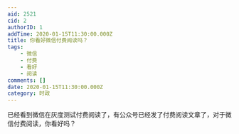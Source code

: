```yaml
---
aid: 2521
cid: 2
authorID: 1
addTime: 2020-01-15T11:30:00.000Z
title: 你看好微信付费阅读吗？
tags:
    - 微信
    - 付费
    - 看好
    - 阅读
comments: []
date: 2020-01-15T11:30:00.000Z
category: 时政
---
```


已经看到微信在灰度测试付费阅读了，有公众号已经发了付费阅读文章了，对于微信付费阅读，你看好吗？
